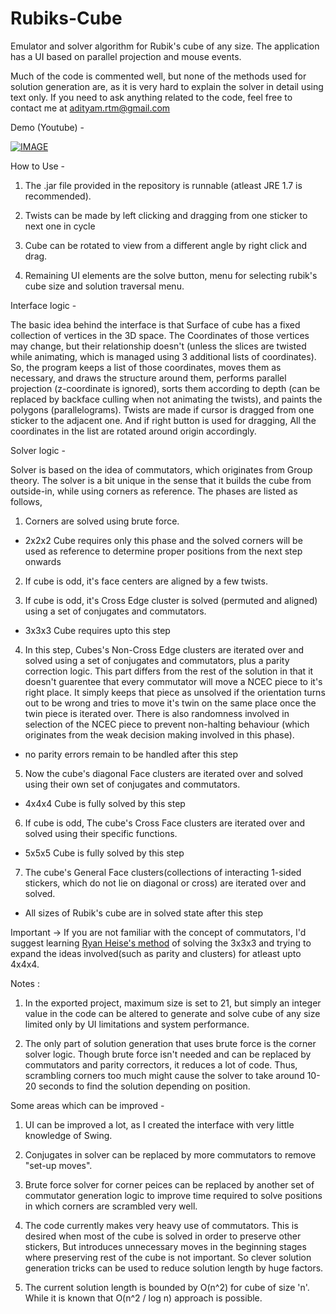 # Rubiks-Cube
Emulator and solver algorithm for Rubik's cube of any size. The application has a UI based on parallel projection and mouse events.

Much of the code is commented well, but none of the methods used for solution generation are, as it is very hard to explain the solver in detail using text only. If you need to ask anything related to the code, feel free to contact me at adityam.rtm@gmail.com

Demo (Youtube) -

[![IMAGE](https://img.youtube.com/vi/0V4vL051V80/0.jpg)](https://www.youtube.com/watch?v=0V4vL051V80)



How to Use -

1) The .jar file provided in the repository is runnable (atleast JRE 1.7 is recommended).

2) Twists can be made by left clicking and dragging from one sticker to next one in cycle

3) Cube can be rotated to view from a different angle by right click and drag.

4) Remaining UI elements are the solve button, menu for selecting rubik's cube size and solution traversal menu.

Interface logic - 

The basic idea behind the interface is that Surface of cube has a fixed collection of vertices in the 3D space. The Coordinates of those vertices may change, but their relationship doesn't (unless the slices are twisted while animating, which is managed using 3 additional lists of coordinates). So, the program keeps a list of those coordinates, moves them as necessary, and draws the structure around them, performs parallel projection (z-coordinate is ignored), sorts them according to depth (can be replaced by backface culling when not animating the twists), and paints the polygons (parallelograms).
Twists are made if cursor is dragged from one sticker to the adjacent one. And if right button is used for dragging, All the coordinates in the list are rotated around origin accordingly.

Solver logic -

Solver is based on the idea of commutators, which originates from Group theory. The solver is a bit unique in the sense that it builds the cube from outside-in, while using corners as reference. The phases are listed as follows,

1) Corners are solved using brute force.
- 2x2x2 Cube requires only this phase and the solved corners will be used as reference to determine proper positions from the next step onwards

2) If cube is odd, it's face centers are aligned by a few twists.

3) If cube is odd, it's Cross Edge cluster is solved (permuted and aligned) using a set of conjugates and commutators.
- 3x3x3 Cube requires upto this step

4) In this step, Cubes's Non-Cross Edge clusters are iterated over and solved using a set of conjugates and commutators, plus a parity correction logic. This part differs from the rest of the solution in that it doesn't guarentee that every commutator will move a NCEC piece to it's right place. It simply keeps that piece as unsolved if the orientation turns out to be wrong and tries to move it's twin on the same place once the twin piece is iterated over. There is also randomness involved in selection of the NCEC piece to prevent non-halting behaviour (which originates from the weak decision making involved in this phase).
- no parity errors remain to be handled after this step

5) Now the cube's diagonal Face clusters are iterated over and solved using their own set of conjugates and commutators.
- 4x4x4 Cube is fully solved by this step

6) If cube is odd, The cube's Cross Face clusters are iterated over and solved using their specific functions.
- 5x5x5 Cube is fully solved by this step

7) The cube's General Face clusters(collections of interacting 1-sided stickers, which do not lie on diagonal or cross) are iterated over and solved.
- All sizes of Rubik's cube are in solved state after this step

Important -> If you are not familiar with the concept of commutators, I'd suggest learning [Ryan Heise's method](http://www.ryanheise.com/cube/) of solving the 3x3x3 and trying to expand the ideas involved(such as parity and clusters) for atleast upto 4x4x4.

Notes :

1) In the exported project, maximum size is set to 21, but simply an integer value in the code can be altered to generate and solve cube of any size limited only by UI limitations and system performance.

2) The only part of solution generation that uses brute force is the corner solver logic. Though brute force isn't needed and can be replaced by commutators and parity correctors, it reduces a lot of code. Thus, scrambling corners too much might cause the solver to take around 10-20 seconds to find the solution depending on position.

Some areas which can be improved -

1) UI can be improved a lot, as I created the interface with very little knowledge of Swing.

2) Conjugates in solver can be replaced by more commutators to remove "set-up moves".

3) Brute force solver for corner peices can be replaced by another set of commutator generation logic to improve time required to solve positions in which corners are scrambled very well.

4) The code currently makes very heavy use of commutators. This is desired when most of the cube is solved in order to preserve other stickers, But introduces unnecessary moves in the beginning stages where preserving rest of the cube is not important. So clever solution generation tricks can be used to reduce solution length by huge factors.

5) The current solution length is bounded by O(n^2) for cube of size 'n'. While it is known that O(n^2 / log n) approach is possible.
